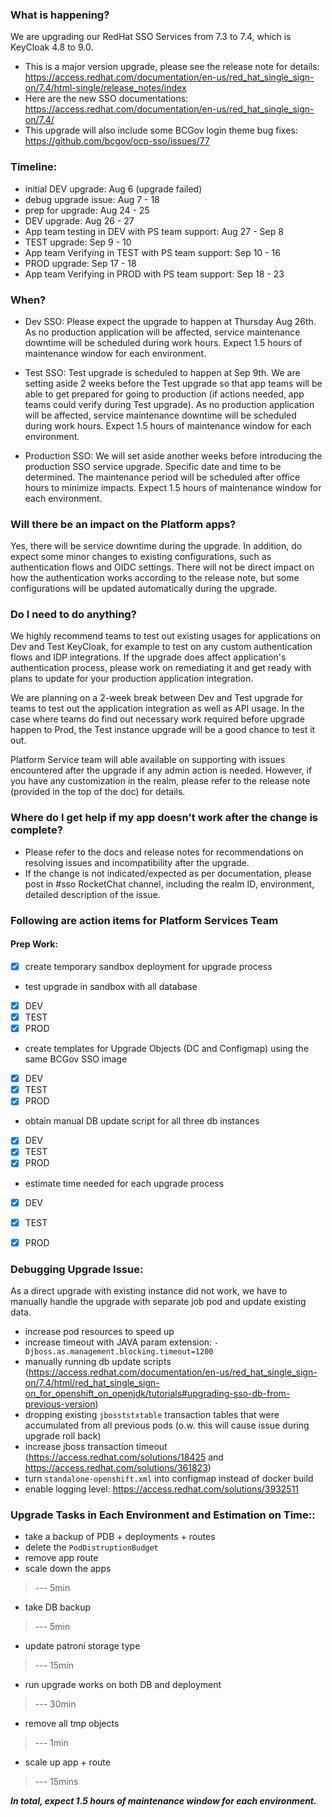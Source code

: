 
### What is happening?

We are upgrading our RedHat SSO Services from 7.3 to 7.4, which is KeyCloak 4.8 to 9.0.
- This is a major version upgrade, please see the release note for details: https://access.redhat.com/documentation/en-us/red_hat_single_sign-on/7.4/html-single/release_notes/index
- Here are the new SSO documentations: https://access.redhat.com/documentation/en-us/red_hat_single_sign-on/7.4/
- This upgrade will also include some BCGov login theme bug fixes: https://github.com/bcgov/ocp-sso/issues/77

### Timeline:
- initial DEV upgrade: Aug 6 (upgrade failed)
- debug upgrade issue: Aug 7 - 18
- prep for upgrade: Aug 24 - 25
- DEV upgrade: Aug 26 - 27
- App team testing in DEV with PS team support: Aug 27 - Sep 8
- TEST upgrade: Sep 9 - 10
- App team Verifying in TEST with PS team support: Sep 10 - 16
- PROD upgrade: Sep 17 - 18
- App team Verifying in PROD with PS team support: Sep 18 - 23


### When?

- Dev SSO:
Please expect the upgrade to happen at Thursday Aug 26th. As no production application will be affected, service maintenance downtime will be scheduled during work hours. Expect 1.5 hours of maintenance window for each environment.

- Test SSO:
Test upgrade is scheduled to happen at Sep 9th. We are setting aside 2 weeks before the Test upgrade so that app teams will be able to get prepared for going to production (if actions needed, app teams could verify during Test upgrade). As no production application will be affected, service maintenance downtime will be scheduled during work hours. Expect 1.5 hours of maintenance window for each environment.

- Production SSO:
We will set aside another weeks before introducing the production SSO service upgrade. Specific date and time to be determined. The maintenance period will be scheduled after office hours to minimize impacts. Expect 1.5 hours of maintenance window for each environment.


### Will there be an impact on the Platform apps?

Yes, there will be service downtime during the upgrade. In addition, do expect some minor changes to existing configurations, such as authentication flows and OIDC settings. There will not be direct impact on how the authentication works according to the release note, but some configurations will be updated automatically during the upgrade.


### Do I need to do anything?

We highly recommend teams to test out existing usages for applications on Dev and Test KeyCloak, for example to test on any custom authentication flows and IDP integrations. If the upgrade does affect application's authentication process, please work on remediating it and get ready with plans to update for your production application integration.

We are planning on a 2-week break between Dev and Test upgrade for teams to test out the application integration as well as API usage. In the case where teams do find out necessary work required before upgrade happen to Prod, the Test instance upgrade will be a good chance to test it out.

Platform Service team will able available on supporting with issues encountered after the upgrade if any admin action is needed. However, if you have any customization in the realm, please refer to the release note (provided in the top of the doc) for details.


### Where do I get help if my app doesn't work after the change is complete?

- Please refer to the docs and release notes for recommendations on resolving issues and incompatibility after the upgrade.
- If the change is not indicated/expected as per documentation, please post in #sso RocketChat channel, including the realm ID, environment, detailed description of the issue.

### Following are action items for Platform Services Team

#### Prep Work:
- [x] create temporary sandbox deployment for upgrade process
- test upgrade in sandbox with all database
- [x] DEV
- [x] TEST
- [x] PROD
- create templates for Upgrade Objects (DC and Configmap) using the same BCGov SSO image
- [x] DEV
- [x] TEST
- [x] PROD
- obtain manual DB update script for all three db instances
- [x] DEV
- [x] TEST
- [x] PROD
- estimate time needed for each upgrade process
- [x] DEV
- [x] TEST
- [x] PROD


### Debugging Upgrade Issue:
As a direct upgrade with existing instance did not work, we have to manually handle the upgrade with separate job pod and update existing data.
- increase pod resources to speed up
- increase timeout with JAVA param extension: `-Djboss.as.management.blocking.timeout=1200`
- manually running db update scripts (https://access.redhat.com/documentation/en-us/red_hat_single_sign-on/7.4/html/red_hat_single_sign-on_for_openshift_on_openjdk/tutorials#upgrading-sso-db-from-previous-version)
- dropping existing `jbosststxtable` transaction tables that were accumulated from all previous pods (o.w. this will cause issue during upgrade roll back)
- increase jboss transaction timeout (https://access.redhat.com/solutions/18425 and https://access.redhat.com/solutions/361823)
- turn `standalone-openshift.xml` into configmap instead of docker build
- enable logging level: https://access.redhat.com/solutions/3932511


### Upgrade Tasks in Each Environment and Estimation on Time::
- take a backup of PDB + deployments + routes
- delete the `PodDistruptionBudget`
- remove app route
- scale down the apps
> --- 5min
- take DB backup
> --- 5min
- update patroni storage type
> --- 15min
- run upgrade works on both DB and deployment
> --- 30min
- remove all tmp objects
> --- 1min
- scale up app + route
> --- 15mins

***In total, expect 1.5 hours of maintenance window for each environment.***
